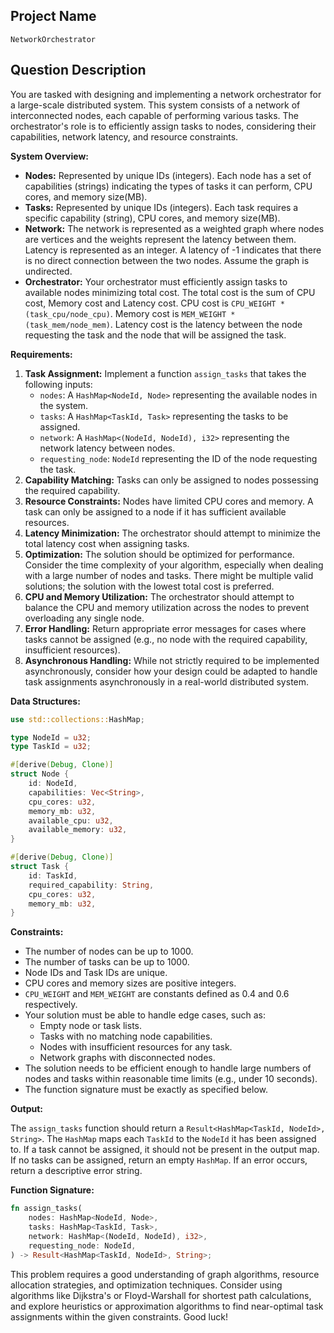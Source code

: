 ## Project Name

```
NetworkOrchestrator
```

## Question Description

You are tasked with designing and implementing a network orchestrator for a large-scale distributed system. This system consists of a network of interconnected nodes, each capable of performing various tasks. The orchestrator's role is to efficiently assign tasks to nodes, considering their capabilities, network latency, and resource constraints.

**System Overview:**

*   **Nodes:** Represented by unique IDs (integers). Each node has a set of capabilities (strings) indicating the types of tasks it can perform, CPU cores, and memory size(MB).
*   **Tasks:** Represented by unique IDs (integers). Each task requires a specific capability (string), CPU cores, and memory size(MB).
*   **Network:** The network is represented as a weighted graph where nodes are vertices and the weights represent the latency between them. Latency is represented as an integer. A latency of -1 indicates that there is no direct connection between the two nodes. Assume the graph is undirected.
*   **Orchestrator:** Your orchestrator must efficiently assign tasks to available nodes minimizing total cost. The total cost is the sum of CPU cost, Memory cost and Latency cost. CPU cost is `CPU_WEIGHT * (task_cpu/node_cpu)`. Memory cost is `MEM_WEIGHT * (task_mem/node_mem)`. Latency cost is the latency between the node requesting the task and the node that will be assigned the task.

**Requirements:**

1.  **Task Assignment:** Implement a function `assign_tasks` that takes the following inputs:
    *   `nodes`: A `HashMap<NodeId, Node>` representing the available nodes in the system.
    *   `tasks`: A `HashMap<TaskId, Task>` representing the tasks to be assigned.
    *   `network`: A `HashMap<(NodeId, NodeId), i32>` representing the network latency between nodes.
    *   `requesting_node`: `NodeId` representing the ID of the node requesting the task.
2.  **Capability Matching:** Tasks can only be assigned to nodes possessing the required capability.
3.  **Resource Constraints:** Nodes have limited CPU cores and memory. A task can only be assigned to a node if it has sufficient available resources.
4.  **Latency Minimization:** The orchestrator should attempt to minimize the total latency cost when assigning tasks.
5.  **Optimization:** The solution should be optimized for performance. Consider the time complexity of your algorithm, especially when dealing with a large number of nodes and tasks. There might be multiple valid solutions; the solution with the lowest total cost is preferred.
6.  **CPU and Memory Utilization:** The orchestrator should attempt to balance the CPU and memory utilization across the nodes to prevent overloading any single node.
7.  **Error Handling:** Return appropriate error messages for cases where tasks cannot be assigned (e.g., no node with the required capability, insufficient resources).
8.  **Asynchronous Handling:** While not strictly required to be implemented asynchronously, consider how your design could be adapted to handle task assignments asynchronously in a real-world distributed system.

**Data Structures:**

```rust
use std::collections::HashMap;

type NodeId = u32;
type TaskId = u32;

#[derive(Debug, Clone)]
struct Node {
    id: NodeId,
    capabilities: Vec<String>,
    cpu_cores: u32,
    memory_mb: u32,
    available_cpu: u32,
    available_memory: u32,
}

#[derive(Debug, Clone)]
struct Task {
    id: TaskId,
    required_capability: String,
    cpu_cores: u32,
    memory_mb: u32,
}
```

**Constraints:**

*   The number of nodes can be up to 1000.
*   The number of tasks can be up to 1000.
*   Node IDs and Task IDs are unique.
*   CPU cores and memory sizes are positive integers.
*   `CPU_WEIGHT` and `MEM_WEIGHT` are constants defined as 0.4 and 0.6 respectively.
*   Your solution must be able to handle edge cases, such as:
    *   Empty node or task lists.
    *   Tasks with no matching node capabilities.
    *   Nodes with insufficient resources for any task.
    *   Network graphs with disconnected nodes.
*   The solution needs to be efficient enough to handle large numbers of nodes and tasks within reasonable time limits (e.g., under 10 seconds).
*   The function signature must be exactly as specified below.

**Output:**

The `assign_tasks` function should return a `Result<HashMap<TaskId, NodeId>, String>`. The `HashMap` maps each `TaskId` to the `NodeId` it has been assigned to. If a task cannot be assigned, it should not be present in the output map. If no tasks can be assigned, return an empty `HashMap`. If an error occurs, return a descriptive error string.

**Function Signature:**

```rust
fn assign_tasks(
    nodes: HashMap<NodeId, Node>,
    tasks: HashMap<TaskId, Task>,
    network: HashMap<(NodeId, NodeId), i32>,
    requesting_node: NodeId,
) -> Result<HashMap<TaskId, NodeId>, String>;
```

This problem requires a good understanding of graph algorithms, resource allocation strategies, and optimization techniques. Consider using algorithms like Dijkstra's or Floyd-Warshall for shortest path calculations, and explore heuristics or approximation algorithms to find near-optimal task assignments within the given constraints. Good luck!
